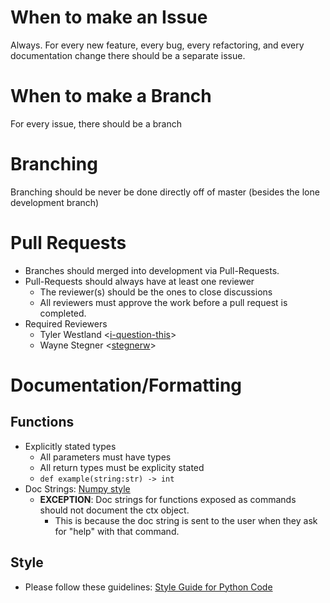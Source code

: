 # When to make an Issue
Always. For every new feature, every bug, every refactoring, and every documentation change there should be a separate issue.

# When to make a Branch
For every issue, there should be a branch

# Branching
Branching should be never be done directly off of master (besides the lone development branch)

# Pull Requests
+ Branches should merged into development via Pull-Requests.
+ Pull-Requests should always have at least one reviewer
  + The reviewer(s) should be the ones to close discussions
  + All reviewers must approve the work before a pull request is completed.
+ Required Reviewers
  + Tyler Westland <[i-question-this](https://github.com/i-question-this)>
  + Wayne Stegner <[stegnerw](https://github.com/stegnerw)>

# Documentation/Formatting
## Functions
+ Explicitly stated types
  + All parameters must have types
  + All return types must be explicity stated
  + `def example(string:str) -> int`
+ Doc Strings: [Numpy style](https://numpydoc.readthedocs.io/en/latest/format.html)
  + **EXCEPTION**: Doc strings for functions exposed as commands should not document the ctx object.
    + This is because the doc string is sent to the user when they ask for "help" with that command.
## Style
+ Please follow these guidelines: [Style Guide for Python Code](https://www.python.org/dev/peps/pep-0008)
